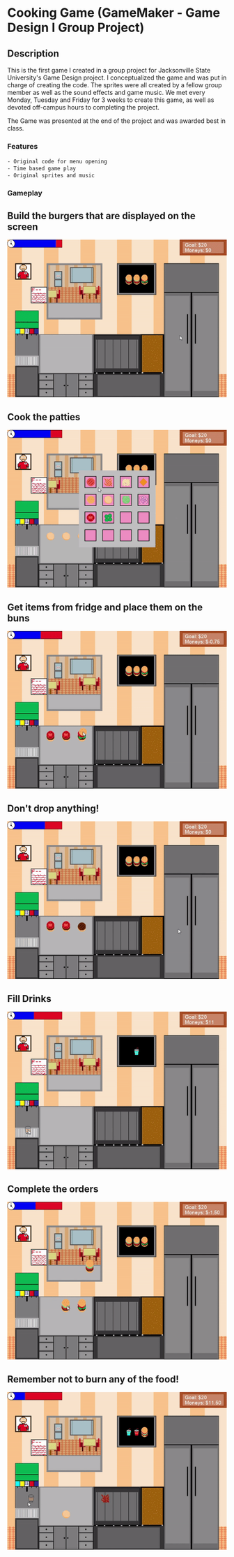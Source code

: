 # Cooking Game (GameMaker - Game Design I Group Project)

## Description 
This is the first game I created in a group project for Jacksonville State University's Game Design project. I conceptualized the game and was put in charge of creating the code. The sprites were all created by a fellow group member as well as the sound effects and game music. We met every Monday, Tuesday and Friday for 3 weeks to create this game, as well as devoted off-campus hours to completing the project. 

The Game was presented at the end of the project and was awarded best in class. 

### Features 
```
- Original code for menu opening
- Time based game play
- Original sprites and music
```

### Gameplay

## Build the burgers that are displayed on the screen
 ![Gameplay](https://github.com/AsherRose98/Cooking-Game/blob/master/PlaceDownBuns.gif)
## Cook the patties
 ![Gameplay](https://github.com/AsherRose98/Cooking-Game/blob/master/CookPatties.gif)
## Get items from fridge and place them on the buns
 ![Gameplay](https://github.com/AsherRose98/Cooking-Game/blob/master/PlaceFood.gif)
## Don't drop anything!
 ![Gameplay](https://github.com/AsherRose98/Cooking-Game/blob/master/DropTomato.gif)
## Fill Drinks
 ![Gameplay](https://github.com/AsherRose98/Cooking-Game/blob/master/FillUpDrink.gif)
## Complete the orders
 ![Gameplay](https://github.com/AsherRose98/Cooking-Game/blob/master/CompleteOrder.gif)
## Remember not to burn any of the food!
 ![Gameplay](https://github.com/AsherRose98/Cooking-Game/blob/master/BurnFood.gif)

